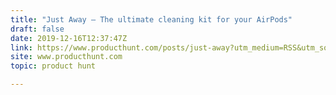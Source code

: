 ```yaml
---
title: "Just Away — The ultimate cleaning kit for your AirPods"
draft: false
date: 2019-12-16T12:37:47Z
link: https://www.producthunt.com/posts/just-away?utm_medium=RSS&utm_source=hune
site: www.producthunt.com
topic: product hunt  

---
```

